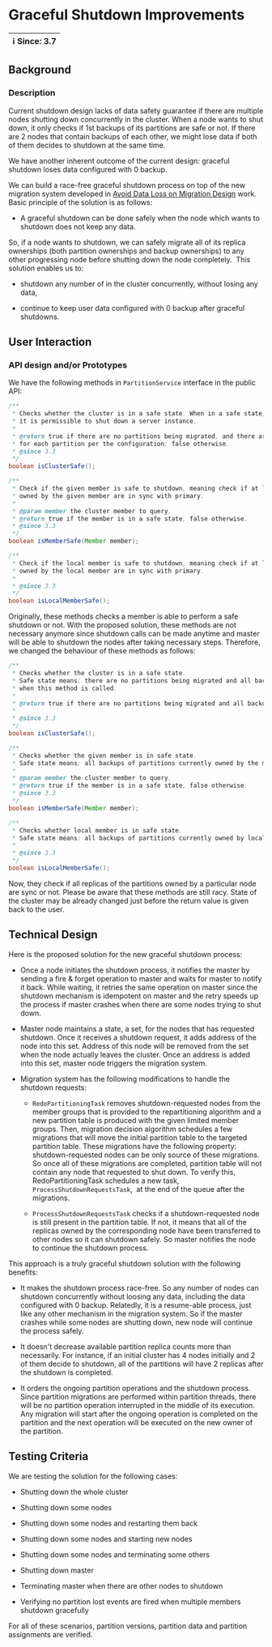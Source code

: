 # Graceful Shutdown Improvements

|ℹ️ Since: 3.7| 
|-------------|

## Background

### Description

Current shutdown design lacks of data safety guarantee if there are
multiple nodes shutting down concurrently in the cluster. When a node
wants to shut down, it only checks if 1st backups of its partitions are
safe or not. If there are 2 nodes that contain backups of each other, we
might lose data if both of them decides to shutdown at the same time. 

We have another inherent outcome of the current design: graceful
shutdown loses data configured with 0 backup. 

We can build a race-free graceful shutdown process on top of the new
migration system developed in [Avoid Data Loss on Migration Design](01-avoid-data-loss-on-migration.md) work.
Basic principle of the solution is as follows:

-   A graceful shutdown can be done safely when the node which wants to
    shutdown does not keep any data. 

So, if a node wants to shutdown, we can safely migrate all of its
replica ownerships (both partition ownerships and backup ownerships) to
any other progressing node before shutting down the node completely.
 This solution enables us to:

-   shutdown any number of in the cluster concurrently, without losing
    any data,

-   continue to keep user data configured with 0 backup after graceful
    shutdowns.

## User Interaction

### API design and/or Prototypes

We have the following methods in `PartitionService` interface in the
public API:

```java
/**
 * Checks whether the cluster is in a safe state. When in a safe state,
 * it is permissible to shut down a server instance.
 *
 * @return true if there are no partitions being migrated, and there are sufficient backups
 * for each partition per the configuration; false otherwise.
 * @since 3.3
 */
boolean isClusterSafe();

/**
 * Check if the given member is safe to shutdown, meaning check if at least one backup of the partitions
 * owned by the given member are in sync with primary.
 *
 * @param member the cluster member to query.
 * @return true if the member is in a safe state, false otherwise.
 * @since 3.3
 */
boolean isMemberSafe(Member member);

/**
 * Check if the local member is safe to shutdown, meaning check if at least one backup of the partitions
 * owned by the local member are in sync with primary.
 *
 * @since 3.3
 */
boolean isLocalMemberSafe();
```

Originally, these methods checks a member is able to perform a safe
shutdown or not. With the proposed solution, these methods are not
necessary anymore since shutdown calls can be made anytime and master
will be able to shutdown the nodes after taking necessary steps.
Therefore, we changed the behaviour of these methods as follows:

```java
/**
 * Checks whether the cluster is in a safe state.
 * Safe state means; there are no partitions being migrated and all backups are in sync
 * when this method is called.
 *
 * @return true if there are no partitions being migrated and all backups are in sync.
 *
 * @since 3.3
 */
boolean isClusterSafe();

/**
 * Checks whether the given member is in safe state.
 * Safe state means; all backups of partitions currently owned by the member are in sync when this method is called.
 *
 * @param member the cluster member to query.
 * @return true if the member is in a safe state, false otherwise.
 * @since 3.3
 */
boolean isMemberSafe(Member member);

/**
 * Checks whether local member is in safe state.
 * Safe state means; all backups of partitions currently owned by local member are in sync when this method is called.
 *
 * @since 3.3
 */
boolean isLocalMemberSafe();
```

Now, they check if all replicas of the partitions owned by a particular
node are sync or not. Please be aware that these methods are still racy.
State of the cluster may be already changed just before the return value
is given back to the user.  

## Technical Design

Here is the proposed solution for the new graceful shutdown process:

-   Once a node initiates the shutdown process, it notifies the master
    by sending a fire & forget operation to master and waits for master
    to notify it back. While waiting, it retries the same operation on
    master since the shutdown mechanism is idempotent on master and the
    retry speeds up the process if master crashes when there are some
    nodes trying to shut down. 

-   Master node maintains a state, a set, for the nodes that has
    requested shutdown. Once it receives a shutdown request, it adds
    address of the node into this set. Address of this node will be
    removed from the set when the node actually leaves the cluster. Once
    an address is added into this set, master node triggers the
    migration system. 

-   Migration system has the following modifications to handle the
    shutdown requests:

    -   `RedoPartitioningTask` removes shutdown-requested nodes from the
        member groups that is provided to the repartitioning algorithm
        and a new partition table is produced with the given limited
        member groups. Then, migration decision algorithm schedules a
        few migrations that will move the initial partition table to the
        targeted partition table. These migrations have the following
        property: shutdown-requested nodes can be only source of these
        migrations. So once all of these migrations are completed,
        partition table will not contain any node that requested to shut
        down. To verify this, RedoPartitioningTask schedules a new task,
        `ProcessShutdownRequestsTask`,  at the end of the queue after
        the migrations.

    -   `ProcessShutdownRequestsTask` checks if a shutdown-requested
        node is still present in the partition table. If not, it means
        that all of the replicas owned by the corresponding node have
        been transferred to other nodes so it can shutdown safely. So
        master notifies the node to continue the shutdown process. 

  

This approach is a truly graceful shutdown solution with the following
benefits:

-   It makes the shutdown process race-free. So any number of nodes can
    shutdown concurrently without loosing any data, including the data
    configured with 0 backup. Relatedly, it is a resume-able process,
    just like any other mechanism in the migration system. So if the
    master crashes while some nodes are shutting down, new node will
    continue the process safely. 

-   It doesn't decrease available partition replica counts more than
    necessarily. For instance, if an initial cluster has 4 nodes
    initially and 2 of them decide to shutdown, all of the partitions
    will have 2 replicas after the shutdown is completed.

-   It orders the ongoing partition operations and the shutdown process.
    Since partition migrations are performed within partition threads,
    there will be no partition operation interrupted in the middle of
    its execution. Any migration will start after the ongoing operation
    is completed on the partition and the next operation will be
    executed on the new owner of the partition. 

## Testing Criteria

We are testing the solution for the following cases:

-   Shutting down the whole cluster

-   Shutting down some nodes

-   Shutting down some nodes and restarting them back  

-   Shutting down some nodes and starting new nodes 

-   Shutting down some nodes and terminating some others

-   Shutting down master 

-   Terminating master when there are other nodes to shutdown 

-   Verifying no partition lost events are fired when multiple members
    shutdown gracefully

For all of these scenarios, partition versions, partition data and
partition assignments are verified.  

  

  

  

  
